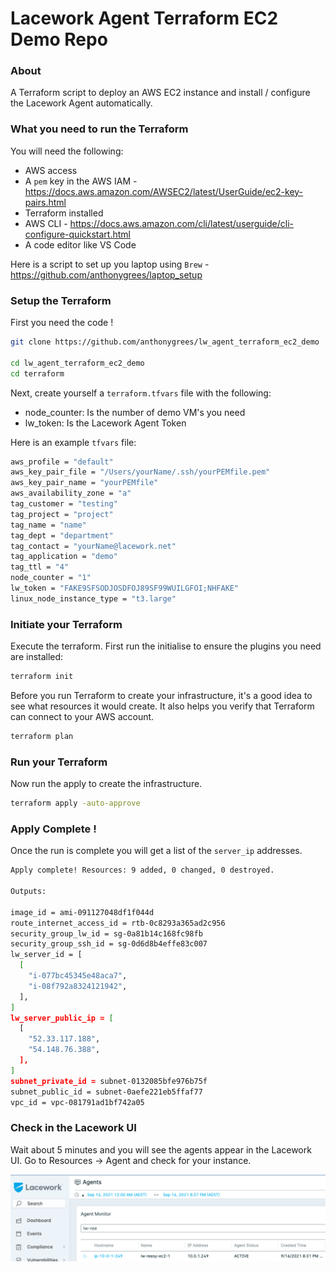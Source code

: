 # Lacework Agent Terraform EC2 Demo Repo
  
### About
A Terraform script to deploy an AWS EC2 instance and install / configure the Lacework Agent automatically.
  
### What you need to run the Terraform
You will need the following:  
 - AWS access  
 - A `pem` key in the AWS IAM  - https://docs.aws.amazon.com/AWSEC2/latest/UserGuide/ec2-key-pairs.html
 - Terraform installed  
 - AWS CLI  - https://docs.aws.amazon.com/cli/latest/userguide/cli-configure-quickstart.html
 - A code editor like VS Code  
  
Here is a script to set up you laptop using `Brew` - https://github.com/anthonygrees/laptop_setup
  
### Setup the Terraform
First you need the code !  
  
```bash
git clone https://github.com/anthonygrees/lw_agent_terraform_ec2_demo

cd lw_agent_terraform_ec2_demo
cd terraform
```
  
Next, create yourself a `terraform.tfvars` file with the following:  
 - node_counter: Is the number of demo VM's you need   
 - lw_token: Is the Lacework Agent Token  
  
Here is an example `tfvars` file:  
```bash
aws_profile = "default"
aws_key_pair_file = "/Users/yourName/.ssh/yourPEMfile.pem"
aws_key_pair_name = "yourPEMfile"
aws_availability_zone = "a"
tag_customer = "testing"
tag_project = "project"
tag_name = "name"
tag_dept = "department"
tag_contact = "yourName@lacework.net"
tag_application = "demo"
tag_ttl = "4"
node_counter = "1"
lw_token = "FAKE9SFSODJOSDFOJ89SF99WUILGFOI;NHFAKE"
linux_node_instance_type = "t3.large"
```
  
### Initiate your Terraform
Execute the terraform. First run the initialise to ensure the plugins you need are installed:  
  
```bash
terraform init
```
  
Before you run Terraform to create your infrastructure, it's a good idea to see what resources it would create. It also helps you verify that Terraform can connect to your AWS account.  
  
```bash
terraform plan
```
  
### Run your Terraform
  
Now run the apply to create the infrastructure.  
  
```bash
terraform apply -auto-approve
```
  
### Apply Complete !
Once the run is complete you will get a list of the `server_ip` addresses.  
  
```bash
Apply complete! Resources: 9 added, 0 changed, 0 destroyed.

Outputs:

image_id = ami-091127048df1f044d
route_internet_access_id = rtb-0c8293a365ad2c956
security_group_lw_id = sg-0a81b14c168fc98fb
security_group_ssh_id = sg-0d6d8b4effe83c007
lw_server_id = [
  [
    "i-077bc45345e48aca7",
    "i-08f792a8324121942",
  ],
]
lw_server_public_ip = [
  [
    "52.33.117.188",
    "54.148.76.388",
  ],
]
subnet_private_id = subnet-0132085bfe976b75f
subnet_public_id = subnet-0aefe221eb5ffaf77
vpc_id = vpc-081791ad1bf742a05
```
  

### Check in the Lacework UI
Wait about 5 minutes and you will see the agents appear in the Lacework UI.  Go to Resources -> Agent and check for your instance.
  
![Lacework Agent](/images/agent.png)